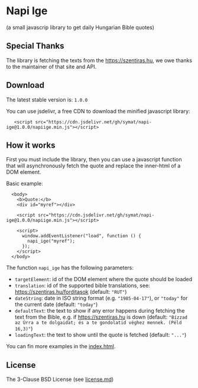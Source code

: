 # Napi Ige

(a small javascrip library to get daily Hungarian Bible quotes)

## Special Thanks

The library is fetching the texts from the https://szentiras.hu, we owe thanks to the maintainer of that site and API.

## Download

The latest stable version is: `1.0.0`

You can use jsdelivr, a free CDN to download the minified javascript library:

```
   <script src="https://cdn.jsdelivr.net/gh/symat/napi-ige@1.0.0/napiige.min.js"></script>
```

## How it works

First you must include the library, then you can use a javascript function that will asynchronously fetch the quote and replace the inner-html of a DOM element.

Basic example:

```
  <body>
    <b>Quote:</b>
    <div id="myref"></div>

    <script src="https://cdn.jsdelivr.net/gh/symat/napi-ige@1.0.0/napiige.min.js"></script>

    <script>
      window.addEventListener("load", function () {
        napi_ige("myref");
      });
    </script>
  </body>
```

The function `napi_ige` has the following parameters:

- `targetElement`: id of the DOM element where the quote should be loaded
- `translation`: id of the supported bible translations, see: https://szentiras.hu/forditasok (default: `"RUT"`)
- `dateString`: date in ISO string format (e.g. `"1985-04-17"`), or `"today"` for the current date (default: `"today"`)
- `defaultText`: the text to show if any error happens during fetching the text from the Bible, e.g. if https://szentiras.hu is down (default: `"Bízzad az Úrra a te dolgaidat; és a te gondolatid véghez mennek. (Péld 16,3)"`)
- `loadingText`: the text to show until the quote is fetched (default: `"..."`)

You can fin more examples in the [index.html](index.html).

## License

The 3-Clause BSD License (see [license.md](license.md))
